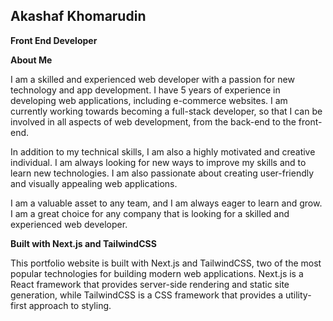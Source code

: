 ## Akashaf Khomarudin

**Front End Developer**

**About Me**

I am a skilled and experienced web developer with a passion for new technology and app development. I have 5 years of experience in developing web applications, including e-commerce websites. I am currently working towards becoming a full-stack developer, so that I can be involved in all aspects of web development, from the back-end to the front-end.

In addition to my technical skills, I am also a highly motivated and creative individual. I am always looking for new ways to improve my skills and to learn new technologies. I am also passionate about creating user-friendly and visually appealing web applications.

I am a valuable asset to any team, and I am always eager to learn and grow. I am a great choice for any company that is looking for a skilled and experienced web developer.

**Built with Next.js and TailwindCSS**

This portfolio website is built with Next.js and TailwindCSS, two of the most popular technologies for building modern web applications. Next.js is a React framework that provides server-side rendering and static site generation, while TailwindCSS is a CSS framework that provides a utility-first approach to styling.